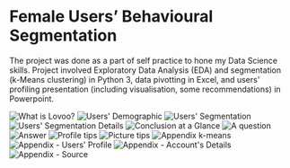 # Female Users’ Behavioural Segmentation

The project was done as a part of self practice to hone my Data Science skills. Project involved Exploratory Data Analysis (EDA) and segmentation (k-Means clustering) in Python 3, data pivotting in Excel, and users' profiling presentation (including visualisation, some recommendations) in Powerpoint.

<img src="/readme_img/1.png" alt="What is Lovoo?"/>
<img src="/readme_img/2.png" alt="Users' Demographic"/>
<img src="/readme_img/3.png" alt="Users' Segmentation"/>
<img src="/readme_img/4.png" alt="Users' Segmentation Details"/>
<img src="/readme_img/5.png" alt="Conclusion at a Glance"/>
<img src="/readme_img/6.png" alt="A question"/>
<img src="/readme_img/7.png" alt="Answer"/>
<img src="/readme_img/8.png" alt="Profile tips"/>
<img src="/readme_img/9.png" alt="Picture tips"/>
<img src="/readme_img/10.png" alt="Appendix k-means"/>
<img src="/readme_img/11.png" alt="Appendix - Users' Profile"/>
<img src="/readme_img/12.png" alt="Appendix - Account's Details"/>
<img src="/readme_img/13.png" alt="Appendix - Source"/>
